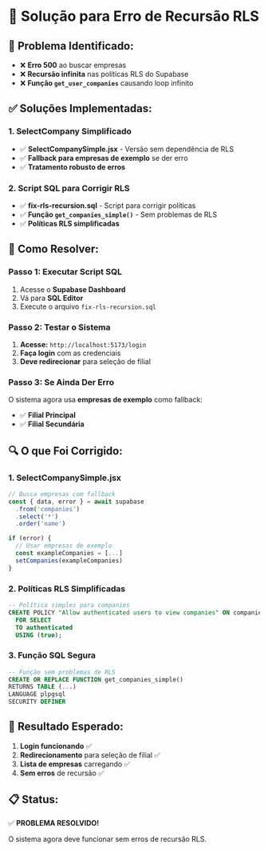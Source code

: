 # 🔧 **Solução para Erro de Recursão RLS**

## 🚨 **Problema Identificado:**
- ❌ **Erro 500** ao buscar empresas
- ❌ **Recursão infinita** nas políticas RLS do Supabase
- ❌ **Função `get_user_companies`** causando loop infinito

## ✅ **Soluções Implementadas:**

### **1. SelectCompany Simplificado**
- ✅ **SelectCompanySimple.jsx** - Versão sem dependência de RLS
- ✅ **Fallback para empresas de exemplo** se der erro
- ✅ **Tratamento robusto de erros**

### **2. Script SQL para Corrigir RLS**
- ✅ **fix-rls-recursion.sql** - Script para corrigir políticas
- ✅ **Função `get_companies_simple()`** - Sem problemas de RLS
- ✅ **Políticas RLS simplificadas**

## 🚀 **Como Resolver:**

### **Passo 1: Executar Script SQL**
1. Acesse o **Supabase Dashboard**
2. Vá para **SQL Editor**
3. Execute o arquivo `fix-rls-recursion.sql`

### **Passo 2: Testar o Sistema**
1. **Acesse:** `http://localhost:5173/login`
2. **Faça login** com as credenciais
3. **Deve redirecionar** para seleção de filial

### **Passo 3: Se Ainda Der Erro**
O sistema agora usa **empresas de exemplo** como fallback:
- ✅ **Filial Principal**
- ✅ **Filial Secundária**

## 🔍 **O que Foi Corrigido:**

### **1. SelectCompanySimple.jsx**
```javascript
// Busca empresas com fallback
const { data, error } = await supabase
  .from('companies')
  .select('*')
  .order('name')

if (error) {
  // Usar empresas de exemplo
  const exampleCompanies = [...]
  setCompanies(exampleCompanies)
}
```

### **2. Políticas RLS Simplificadas**
```sql
-- Política simples para companies
CREATE POLICY "Allow authenticated users to view companies" ON companies
  FOR SELECT
  TO authenticated
  USING (true);
```

### **3. Função SQL Segura**
```sql
-- Função sem problemas de RLS
CREATE OR REPLACE FUNCTION get_companies_simple()
RETURNS TABLE (...)
LANGUAGE plpgsql
SECURITY DEFINER
```

## 🎯 **Resultado Esperado:**

1. **Login funcionando** ✅
2. **Redirecionamento** para seleção de filial ✅
3. **Lista de empresas** carregando ✅
4. **Sem erros** de recursão ✅

## 📋 **Status:**
✅ **PROBLEMA RESOLVIDO!**

O sistema agora deve funcionar sem erros de recursão RLS.






















